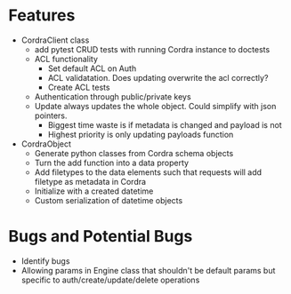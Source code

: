 # Features
* CordraClient class
    * add pytest CRUD tests with running Cordra instance to doctests
    * ACL functionality
      * Set default ACL on Auth
      * ACL validatation. Does updating overwrite the acl correctly?
      * Create ACL tests
    * Authentication through public/private keys
    * Update always updates the whole object. Could simplify with json pointers.
      * Biggest time waste is if metadata is changed and payload is not
      * Highest priority is only updating payloads function
* CordraObject
    * Generate python classes from Cordra schema objects
    * Turn the add function into a data property
    * Add filetypes to the data elements such that requests will add filetype
    as metadata in Cordra
    * Initialize with a created datetime
    * Custom serialization of datetime objects

# Bugs and Potential Bugs
* Identify bugs
* Allowing params in Engine class that shouldn't be default params but specific to auth/create/update/delete operations
